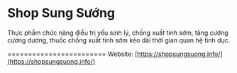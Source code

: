 # Shop Sung Sướng
Thực phẩm chức năng điều trị yếu sinh lý, chống xuất tinh sớm, tăng cường cương dương, thuốc chống xuất tinh sớm kéo dài thời gian quan hệ tình dục.

========================
Website: [https://shopsungsuong.info/](https://shopsungsuong.info/)
